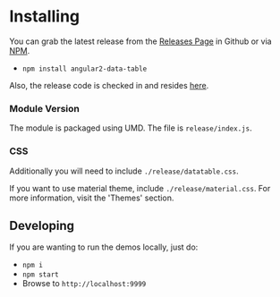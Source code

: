 # Installing

You can grab the latest release from the [Releases Page](https://github.com/swimlane/angular2-data-table/releases) in Github or via [NPM](https://www.npmjs.com/package/angular2-data-table).

* `npm install angular2-data-table`

Also, the release code is checked in and resides [here](https://github.com/swimlane/angular2-data-table/tree/master/release).

### Module Version
The module is packaged using UMD. The file is `release/index.js`.

### CSS
Additionally you will need to include `./release/datatable.css`.

If you want to use material theme, include `./release/material.css`. For more information, visit the 'Themes' section.

## Developing
If you are wanting to run the demos locally, just do:

- `npm i`
- `npm start`
- Browse to `http://localhost:9999`
